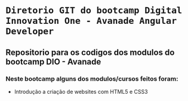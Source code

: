 # **`Diretorio GIT do bootcamp Digital Innovation One - Avanade Angular Developer`**
## Repositorio para os codigos dos modulos do bootcamp DIO - Avanade

### Neste bootcamp alguns dos modulos/cursos feitos foram:
* Introdução a criação de websites com HTML5 e CSS3
